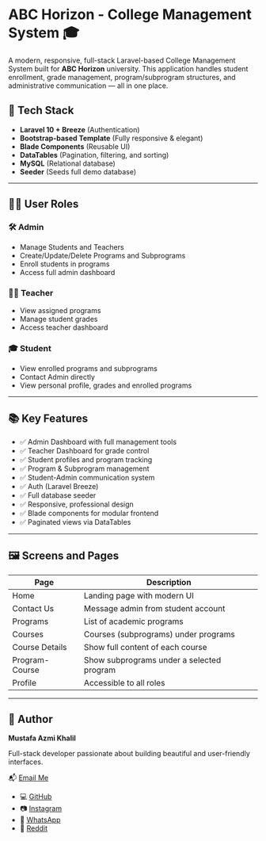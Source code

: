 # ABC Horizon - College Management System 🎓

A modern, responsive, full-stack Laravel-based College Management System built for **ABC Horizon** university. This application handles student enrollment, grade management, program/subprogram structures, and administrative communication — all in one place.

## 🔧 Tech Stack

- **Laravel 10 + Breeze** (Authentication)
- **Bootstrap-based Template** (Fully responsive & elegant)
- **Blade Components** (Reusable UI)
- **DataTables** (Pagination, filtering, and sorting)
- **MySQL** (Relational database)
- **Seeder** (Seeds full demo database)

---

## 🧑‍💼 User Roles

### 🛠️ Admin
- Manage Students and Teachers
- Create/Update/Delete Programs and Subprograms
- Enroll students in programs
- Access full admin dashboard

### 👩‍🏫 Teacher
- View assigned programs
- Manage student grades
- Access teacher dashboard

### 🎓 Student
- View enrolled programs and subprograms
- Contact Admin directly
- View personal profile, grades and enrolled programs

---

## 📚 Key Features

- ✅ Admin Dashboard with full management tools
- ✅ Teacher Dashboard for grade control
- ✅ Student profiles and program tracking
- ✅ Program & Subprogram management
- ✅ Student-Admin communication system
- ✅ Auth (Laravel Breeze)
- ✅ Full database seeder
- ✅ Responsive, professional design
- ✅ Blade components for modular frontend
- ✅ Paginated views via DataTables

---

## 🖼️ Screens and Pages

| Page               | Description                            |
|--------------------|----------------------------------------|
| Home               | Landing page with modern UI            |
| Contact Us         | Message admin from student account     |
| Programs           | List of academic programs              |
| Courses            | Courses (subprograms) under programs   |
| Course Details     | Show full content of each course       |
| Program-Course     | Show subprograms under a selected program |
| Profile            | Accessible to all roles                |

---

## 📧 Author

**Mustafa Azmi Khalil**

Full-stack developer passionate about building beautiful and user-friendly interfaces.  

📬 [Email Me](mailto:mustafa.azmi.khalil@gmail.com)

- 💻 [GitHub](https://github.com/Mustafa21102005)
- 📷 [Instagram](https://www.instagram.com/rexl.05)
- 💬 [WhatsApp](https://wa.me/966545117570)
- 👾 [Reddit](https://www.reddit.com/user/Traditional-Ask-5460)
